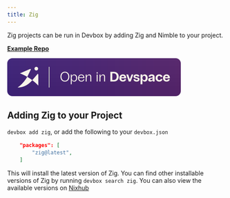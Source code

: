 ```yaml
---
title: Zig
---
```


Zig projects can be run in Devbox by adding Zig and Nimble to your project.

[**Example Repo**](https://github.com/jetify-com/devbox/tree/main/examples/development/zig/zig-hello-world)

[![Open In Devspace](../../../static/img/open-in-devspace.svg)](https://www.jetify.com/devbox/templates/zig)

## Adding Zig to your Project

`devbox add zig`, or add the following to your `devbox.json`

```json
    "packages": [
        "zig@latest",
    ]
```

This will install the latest version of Zig. You can find other installable versions of Zig by running `devbox search zig`. You can also view the available versions on [Nixhub](https://www.nixhub.io/packages/zig)

